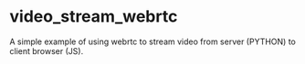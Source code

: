 # video_stream_webrtc
A simple example of using webrtc to stream video from server (PYTHON) to client browser (JS).

